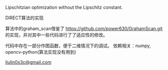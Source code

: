 Lipschitzian optimization without the Lipschitz constant. 

DIRECT算法的实现

算法中的graham_scan借鉴了
https://github.com/power630/GrahamScan.git
的实现，并对其中一些代码进行了了适应性的修改。

代码中存在一部分作图函数，便于二维情况下的调试。
依赖相关：numpy, opencv-python(算法实现没有用到)

liulin0x3c@gmail.com



